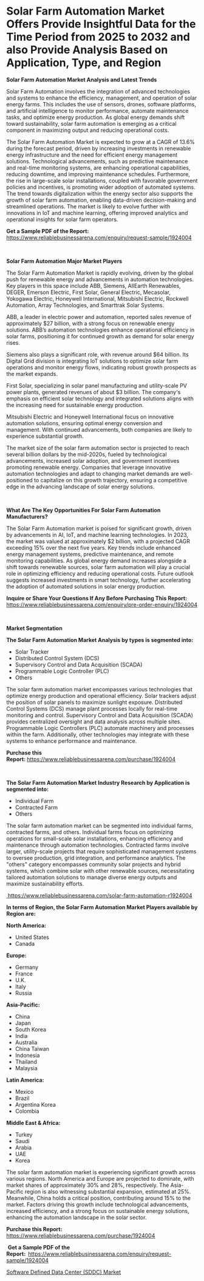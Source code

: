 <p><h1>Solar Farm Automation Market Offers Provide Insightful Data for the Time Period from 2025 to 2032 and also Provide Analysis Based on Application, Type, and Region</h1></p><p><strong>Solar Farm Automation Market Analysis and Latest Trends</strong></p>
<p><p>Solar Farm Automation involves the integration of advanced technologies and systems to enhance the efficiency, management, and operation of solar energy farms. This includes the use of sensors, drones, software platforms, and artificial intelligence to monitor performance, automate maintenance tasks, and optimize energy production. As global energy demands shift toward sustainability, solar farm automation is emerging as a critical component in maximizing output and reducing operational costs.</p><p>The Solar Farm Automation Market is expected to grow at a CAGR of 13.6% during the forecast period, driven by increasing investments in renewable energy infrastructure and the need for efficient energy management solutions. Technological advancements, such as predictive maintenance and real-time monitoring systems, are enhancing operational capabilities, reducing downtime, and improving maintenance schedules. Furthermore, the rise in large-scale solar installations, coupled with favorable government policies and incentives, is promoting wider adoption of automated systems. The trend towards digitalization within the energy sector also supports the growth of solar farm automation, enabling data-driven decision-making and streamlined operations. The market is likely to evolve further with innovations in IoT and machine learning, offering improved analytics and operational insights for solar farm operators.</p></p>
<p><strong>Get a Sample PDF of the Report:&nbsp;</strong> <a href="https://www.reliablebusinessarena.com/enquiry/request-sample/1924004?utm_campaign=2110&utm_medium=2&utm_source=Github&utm_content=ia&utm_term=28032025&utm_id=solar-farm-automation">https://www.reliablebusinessarena.com/enquiry/request-sample/1924004</a></p>
<p>&nbsp;</p>
<p><strong>Solar Farm Automation Major Market Players</strong></p>
<p><p>The Solar Farm Automation Market is rapidly evolving, driven by the global push for renewable energy and advancements in automation technologies. Key players in this space include ABB, Siemens, AllEarth Renewables, DEGER, Emerson Electric, First Solar, General Electric, Mecasolar, Yokogawa Electric, Honeywell International, Mitsubishi Electric, Rockwell Automation, Array Technologies, and Smarttrak Solar Systems.</p><p>ABB, a leader in electric power and automation, reported sales revenue of approximately $27 billion, with a strong focus on renewable energy solutions. ABB’s automation technologies enhance operational efficiency in solar farms, positioning it for continued growth as demand for solar energy rises.</p><p>Siemens also plays a significant role, with revenue around $64 billion. Its Digital Grid division is integrating IoT solutions to optimize solar farm operations and monitor energy flows, indicating robust growth prospects as the market expands.</p><p>First Solar, specializing in solar panel manufacturing and utility-scale PV power plants, generated revenues of about $3 billion. The company's emphasis on efficient solar technology and integrated solutions aligns with the increasing need for sustainable energy production.</p><p>Mitsubishi Electric and Honeywell International focus on innovative automation solutions, ensuring optimal energy conversion and management. With continued advancements, both companies are likely to experience substantial growth.</p><p>The market size of the solar farm automation sector is projected to reach several billion dollars by the mid-2020s, fueled by technological advancements, increased solar adoption, and government incentives promoting renewable energy. Companies that leverage innovative automation technologies and adapt to changing market demands are well-positioned to capitalize on this growth trajectory, ensuring a competitive edge in the advancing landscape of solar energy solutions.</p></p>
<p>&nbsp;</p>
<p><strong>What Are The Key Opportunities For Solar Farm Automation Manufacturers?</strong></p>
<p><p>The Solar Farm Automation market is poised for significant growth, driven by advancements in AI, IoT, and machine learning technologies. In 2023, the market was valued at approximately $2 billion, with a projected CAGR exceeding 15% over the next five years. Key trends include enhanced energy management systems, predictive maintenance, and remote monitoring capabilities. As global energy demand increases alongside a shift towards renewable sources, solar farm automation will play a crucial role in optimizing efficiency and reducing operational costs. Future outlook suggests increased investments in smart technology, further accelerating the adoption of automated solutions in solar energy production.</p></p>
<p><strong>Inquire or Share Your Questions If Any Before Purchasing This Report:</strong> <a href="https://www.reliablebusinessarena.com/enquiry/pre-order-enquiry/1924004?utm_campaign=2110&utm_medium=2&utm_source=Github&utm_content=ia&utm_term=28032025&utm_id=solar-farm-automation">https://www.reliablebusinessarena.com/enquiry/pre-order-enquiry/1924004</a></p>
<p>&nbsp;</p>
<p><strong>Market Segmentation</strong></p>
<p><strong>The Solar Farm Automation Market Analysis by types is segmented into:</strong></p>
<p><ul><li>Solar Tracker</li><li>Distributed Control System (DCS)</li><li>Supervisory Control and Data Acquisition (SCADA)</li><li>Programmable Logic Controller (PLC)</li><li>Others</li></ul></p>
<p><p>The solar farm automation market encompasses various technologies that optimize energy production and operational efficiency. Solar trackers adjust the position of solar panels to maximize sunlight exposure. Distributed Control Systems (DCS) manage plant processes locally for real-time monitoring and control. Supervisory Control and Data Acquisition (SCADA) provides centralized oversight and data analysis across multiple sites. Programmable Logic Controllers (PLC) automate machinery and processes within the farm. Additionally, other technologies may integrate with these systems to enhance performance and maintenance.</p></p>
<p><strong>Purchase this Report:&nbsp;</strong><a href="https://www.reliablebusinessarena.com/purchase/1924004?utm_campaign=2110&utm_medium=2&utm_source=Github&utm_content=ia&utm_term=28032025&utm_id=solar-farm-automation">https://www.reliablebusinessarena.com/purchase/1924004</a></p>
<p>&nbsp;</p>
<p><strong>The Solar Farm Automation Market Industry Research by Application is segmented into:</strong></p>
<p><ul><li>Individual Farm</li><li>Contracted Farm</li><li>Others</li></ul></p>
<p><p>The solar farm automation market can be segmented into individual farms, contracted farms, and others. Individual farms focus on optimizing operations for small-scale solar installations, enhancing efficiency and maintenance through automation technologies. Contracted farms involve larger, utility-scale projects that require sophisticated management systems to oversee production, grid integration, and performance analytics. The "others" category encompasses community solar projects and hybrid systems, which combine solar with other renewable sources, necessitating tailored automation solutions to manage diverse energy outputs and maximize sustainability efforts.</p></p>
<p><a href="https://www.reliablebusinessarena.com/solar-farm-automation-r1924004?utm_campaign=2110&utm_medium=2&utm_source=Github&utm_content=ia&utm_term=28032025&utm_id=solar-farm-automation">&nbsp;https://www.reliablebusinessarena.com/solar-farm-automation-r1924004</a></p>
<p><strong>In terms of Region, the Solar Farm Automation Market Players available by Region are:</strong></p>
<p>
    <p> <strong> North America: </strong>
        <ul>
            <li>United States</li>
            <li>Canada</li>
        </ul>
        </p> 
    <p> <strong> Europe: </strong>
        <ul>
            <li>Germany</li>
            <li>France</li>
            <li>U.K.</li>
            <li>Italy</li>
            <li>Russia</li>
        </ul>
        </p> 
    <p> <strong> Asia-Pacific: </strong>
        <ul>
            <li>China</li>
            <li>Japan</li>
            <li>South Korea</li>
            <li>India</li>
            <li>Australia</li>
            <li>China Taiwan</li>
            <li>Indonesia</li>
            <li>Thailand</li>
            <li>Malaysia</li>
        </ul>
        </p> 
    <p> <strong> Latin America: </strong>
        <ul>
            <li>Mexico</li>
            <li>Brazil</li>
            <li>Argentina Korea</li>
            <li>Colombia</li>
        </ul>
        </p> 
    <p> <strong> Middle East & Africa: </strong>
        <ul>
            <li>Turkey</li>
            <li>Saudi</li>
            <li>Arabia</li>
            <li>UAE</li>
            <li>Korea</li>
        </ul>
    </p>
    </p>
<p><p>The solar farm automation market is experiencing significant growth across various regions. North America and Europe are projected to dominate, with market shares of approximately 30% and 28%, respectively. The Asia-Pacific region is also witnessing substantial expansion, estimated at 25%. Meanwhile, China holds a critical position, contributing around 15% to the market. Factors driving this growth include technological advancements, increased efficiency, and a strong focus on sustainable energy solutions, enhancing the automation landscape in the solar sector.</p></p>
<p><strong>Purchase this Report: </strong><a href="https://www.reliablebusinessarena.com/purchase/1924004?utm_campaign=2110&utm_medium=2&utm_source=Github&utm_content=ia&utm_term=28032025&utm_id=solar-farm-automation">https://www.reliablebusinessarena.com/purchase/1924004</a></p>
<p>&nbsp;<strong>Get a Sample PDF of the Report:&nbsp;&nbsp;</strong><a href="https://www.reliablebusinessarena.com/enquiry/request-sample/1924004?utm_campaign=2110&utm_medium=2&utm_source=Github&utm_content=ia&utm_term=28032025&utm_id=solar-farm-automation">https://www.reliablebusinessarena.com/enquiry/request-sample/1924004</a></p>
<p><strong></strong></p>
<p><p><a href="https://github.com/irfadac/Market-Research-Report-List-5/blob/main/software-defined-data-center-sddc-market.md?utm_campaign=2110&utm_medium=2&utm_source=Github&utm_content=ia&utm_term=28032025&utm_id=solar-farm-automation">Software Defined Data Center (SDDC) Market</a></p></p>